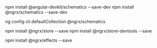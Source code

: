 npm install @angular-devkit/schematics --save-dev
npm install @ngrx/schematics --save-dev

ng config cli.defaultCollection @ngrx/schematics

npm install @ngrx/store --save
npm install @ngrx/store-devtools --save

npm install @ngrx/effects --save
